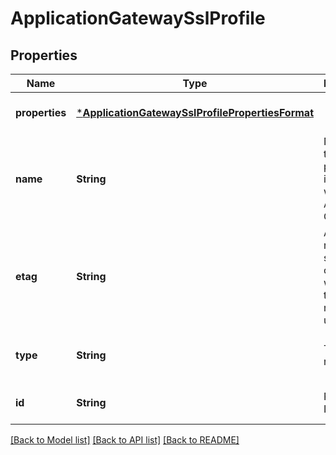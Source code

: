 # ApplicationGatewaySslProfile


## Properties
Name | Type | Description | Notes
------------ | ------------- | ------------- | -------------
**properties** | [***ApplicationGatewaySslProfilePropertiesFormat**](ApplicationGatewaySslProfilePropertiesFormat.md) |  | [optional] [default to nothing]
**name** | **String** | Name of the SSL profile that is unique within an Application Gateway. | [optional] [default to nothing]
**etag** | **String** | A unique read-only string that changes whenever the resource is updated. | [optional] [readonly] [default to nothing]
**type** | **String** | Type of the resource. | [optional] [readonly] [default to nothing]
**id** | **String** | Resource ID. | [optional] [default to nothing]


[[Back to Model list]](../README.md#models) [[Back to API list]](../README.md#api-endpoints) [[Back to README]](../README.md)


